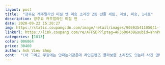 ```yaml
---
layout: post 
title:  "광주요 캐주얼라인 미설 앤 미송 소리잔 2종 선물 세트, 미설, 미송, 1세트" 
description: 광주요 캐주얼라인 미설 앤  ..
date: 2020-09-22 15:20:27 
img: https://static.coupangcdn.com/image/retail/images/90593541105041-f48845aa-d525-4b0a-8df9-140407e635c3.jpg 
linkUrl: https://link.coupang.com/re/AFFSDP?lptag=AF3600438&subid=ahnPublicAsk&pageKey=1986058090&itemId=3379457066&vendorItemId=71366133357&traceid=V0-113-b8a48b6acaad6be2 
categories: [1013] 
color: 006064 
price: 30460 
author: Ask View Shop 
cont:  "(아 그리고 쿠팡에는 안파는거같은데 라인프렌즈 콜라보한 소리잔도 잇는데 사진 맨뒤에 올렷어요 존귀라서 자랑하려고요 ^.<br/>^ 귀엽져ㅎㅎ)<br/>✔배송<br/> - 주문하고 나니 빨리 이 술잔으로 한 잔 하고 싶었는데 역시 로켓배송 최고!<br/>✔상품 <br/> - 광주요가 도자기로 유명한건 알고 있었는데 역시 상품 퀄리티가 좋네요.<br/> 싸구려 도자기에서는 느낄 수 없는 깊이가 느껴져서 좋아요.<br/> 너무 가볍지도 무겁지도 않은 적당한 무게이고,  크기는 소주 원샷하기에는 큰 크기에요.<br/><br/>✔포장<br/> - 도자기라 혹시나 배송 되면서 깨지지 않을까 걱정했지만 정말 튼튼하고 안전하게 배송되어왔네요.<br/><br/>감사선물, 생일선물로 추천해요!<br/>게다가 요즘같은 때는 코로나로 인해 밖에도 잘 못가고ㅠㅠ날씨는 점점 좋아지는 선선한 가을에 집에서 가볍게 한잔 하면서 기분내기 딱 좋은 아이템인 것 같아요!! 잔 하나로 소확행 가능한 소리잔 추천드려요!!!<br/>다들 놀러와서 이거 뭐냐고 어디서사냐고 물어보기도 엄청 물어보더라구요!!! 소리난다고 자랑했더니 정말 하나같이 모두가 너무 이쁘다고, 선물받았던 친구는 방울잔도 추가로 구매해서 두 종류 다 술잔이나 디저트용으로 너무너무 잘쓰고 있다고 하더라구요!! 너무 맘에 드는 제품이네요!<br/>두개만 구매했더니 너무 아쉬워서 몇개 더 구매해 코로나 끝나면 친구들이랑 빨리 홈파티하며 한 잔 하고 싶네요.<br/><br/>소리잔 드리면 너무 좋을것 같아요! 교수님께서 김영란법때문에 매번 선물 거절하셨는데 가격도 딱이네요!!!<br/>소리잔이 담겨있는 상자도 좀 고급인거 같아요?상자 자체가 튼튼하고 잔 사이즈에 딱 맞게 제작 되었는지 던져도 깨지지 않을것 같은 견고함이 느껴져요<br/>일전에 지인 집들이한다고 선물로 뭐가 좋을까하다 알게된 소리잔인데, 처음엔 소리잔이 도대체 뭐지? 했는데 잔에서 진짜 소리가 나다니... <br/> 잔에서 나는 방울소리가 굉장히 매력적이예요!!! 선물해준 친구도 굉장히 잘 쓰고 너무너무 애장하는 제품중에 하나라고 해서 이번에 쿠팡에서 소리잔을 구매했어요!!! 실물은 사진하고 똑같아요!!!!!<br/>잔 받자마자 단아하니 너무 이쁜거 같아요!!! 소리잔은 술잔이지만, 저는 사용하다보니 정말 다양하게 쓰게 되더라구요 딱 이것저것 사용하기에 적당한 사이즈라 자꾸만 손이 가는거 같아요!!! 청포도주 만들어서 술잔으로 사용하고, 집에 테이블 웨어가 많은 편인데도 종지보다 좀 더 크고 앞접시보다 작은 뭔가 오목한 그릇이 필요했는데 적당한 사이즈의 소리잔이 소량의 반찬이나 샐러드 등 이것저것 담아서 정말 이래저래 다양하게 이쁘게 사용하고 있어요!!!<br/>저는 주로 화요에 토닉워터 섞어마시는 걸 좋아해서 딱 좋은 크기고 막거리나, 디저트 그릇, 아이스크림 담기에도 좋을 것 같아요.<br/>도자기 속에 구슬이 움직일때마나 딸랑딸랑 들리는 소리도 너무 좋아요!<br/>지도교수님 추석선물로 어떤걸 드리면 좋을지 고민이었는데<br/>집 콕 하면서 분위기 있게 반주 하고 싶어<br/>친구 생일 선물로 구매했어요! 광주요 소리잔은 가격도 저렴하고 방울소리 나는 잔이라고 다들 선물받으면 너무 좋아해서 선물용으로 자주 구입하고 있는데 친구 생일선물 급하게 찾다보니 쿠팡에서 로켓배송을 하시네요?.<br/>?... <br/> 역시 없는게 없는 로켓배송... <br/> 배송 겁나 빨라서 내일 선물 줄수 있겠다구요 ㅠㅠㅠㅠ 감덩<br/>코로나 때문에 친구만나서 술 한 잔 하기도, 밖에 나가기도 힘든 요즘<br/>코로나로인해 지친 저를 위해 구매했어요<br/>포장 깔끔하게 깨지지 않구 잘 왔구요! 도자기 제품은 선물하기전에 눈으로 확인할수 없으면 파손된 곳 있을까봐 매번 불안한데 포장이 쉽게 확인하고 다시 닫을수 있어서 조앗어요.<br/> 뭐 광주요 퀄이야... <br/> 두말 안해도 되니까... <br/> ㅎ.<br/>ㅎ 이 색상은 처음 사봤는데 예뻐서 괜히 선물로 샀지만 제가 또 갖고싶어지더라고요ㅠㅠ 지갑이 허락한다면 추석 선물로도 몇개 더 쟁일까해요ㅎㅎ 요거 말고 다른 종류로 개인적으로도 소리잔은 몇개 가지고 있는데 술잔이라고 소주 마시면 골로가기 좋으시니까 (소주잔으론 좀 커요ㅠㅠ) 소주는 꺾어드시구요^.<br/>^? 막걸리잔으로도 괜찮고 사실 저는 디저트볼이나 소스볼로 더 자주 사용하는 편이에요ㅎㅎ 전 해먹을때 간장종지하기 딱 조은 크기랄까... <br/>친구들 초대해서 소리잔 내놓으면 이거 뭐냐고 신기해함 ! 저희 엄마는 찻잔으로도 자주 쓰시더라고요ㅎㅎ 아 그리고 와인잔으로도 가끔 써요!!! 혼자서 청승부리고 싶은데 와인잔 분위기는 아닌날 잇자나요????? 그럴때 진짜 딱맞는 잔이랍니다 핫하 여튼 이거 선물하고 싫어하는 사람 잘 못봤어요 선물 추천 ㅎ.<br/>ㅎ!!!!<br/>" 
---
```

